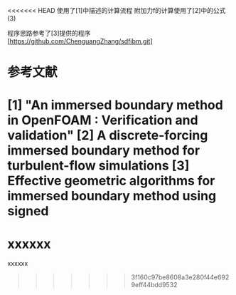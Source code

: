 <<<<<<< HEAD
使用了[1]中描述的计算流程
附加力f的计算使用了[2]中的公式(3)

程序思路参考了[3]提供的程序[https://github.com/ChenguangZhang/sdfibm.git] 

# 参考文献
[1] "An immersed boundary method in OpenFOAM : Verification and validation"
[2] A discrete-forcing immersed boundary method for turbulent-flow simulations
[3] Effective geometric algorithms for immersed boundary method using signed
=======
# xxxxxx
xxxxxx
>>>>>>> 3f160c97be8608a3e280f44e6929eff44bdd9532
